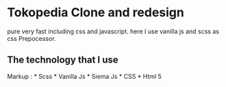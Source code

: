 # Tokopedia Clone and redesign
pure very fast including css and javascript. here I use vanilla js and scss as css Prepocessor.

## The technology that I use
Markup :    * Scss
            * Vanilla Js
            * Siema Js
            * CSS
            * Html 5